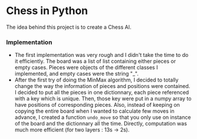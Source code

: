 # Chess in Python

The idea behind this project is to create a Chess AI. <br>

### Implementation

* The first implementation was very rough and I didn't take the time to do it efficiently. The board was a list of list containing either pieces or empty cases. Pieces were objects of the different classes I implemented, and empty cases were the string "_". 
* After the first try of doing the MinMax algorithm, I decided to totally change the way the information of pieces and positions were contained. I decided to put all the pieces in one dictionnary, each piece referenced with a key which is unique. Then, those key were put in a numpy array to have positions of corresponding pieces. Also, instead of keeping on copying the entire board when I wanted to calculate few moves in advance, I created a function `undo_move` so that you only use on instance of the board and the dictionnary all the time. Directly, computation was much more efficient (for two layers : 13s -> 2s).